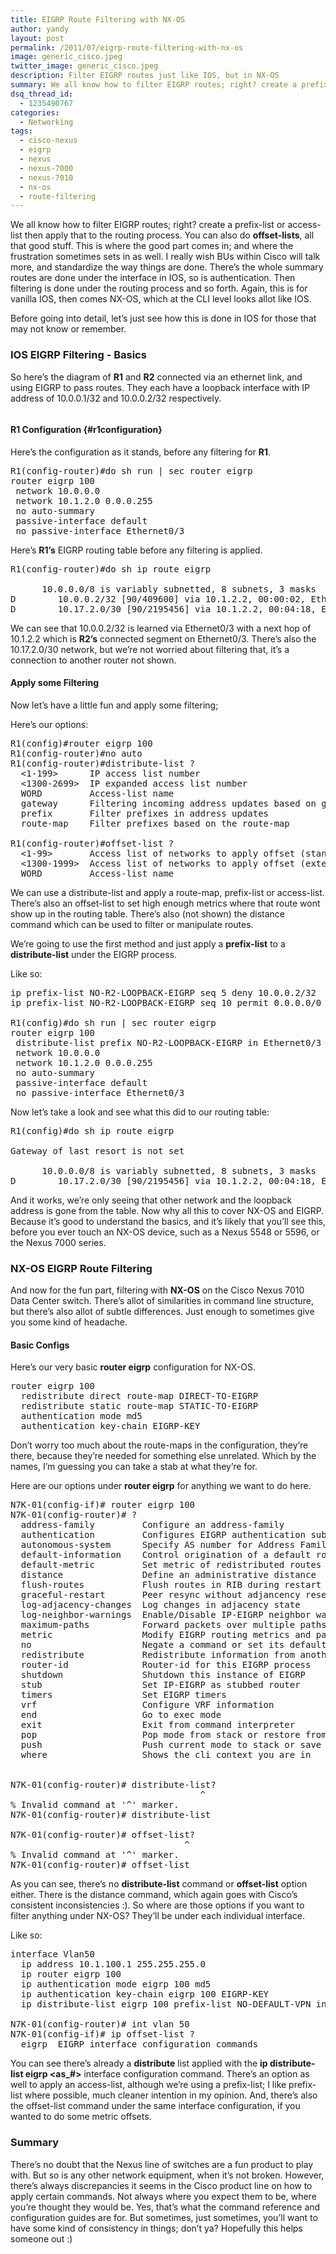 ```yaml
---
title: EIGRP Route Filtering with NX-OS
author: yandy
layout: post
permalink: /2011/07/eigrp-route-filtering-with-nx-os
image: generic_cisco.jpeg
twitter_image: generic_cisco.jpeg
description: Filter EIGRP routes just like IOS, but in NX-OS
summary: We all know how to filter EIGRP routes; right? create a prefix-list or access-list then apply that to the routing process. You can also do offset-lists, all that good stuff. This is where the good part comes in; and where the frustration sometimes sets in as well. I really wish BUs within Cisco will talk more, and standardize the way things are done.
dsq_thread_id:
  - 1235490767
categories:
  - Networking
tags:
  - cisco-nexus
  - eigrp
  - nexus
  - nexus-7000
  - nexus-7010
  - nx-os
  - route-filtering
---
```

We all know how to filter EIGRP routes; right? create a prefix-list or access-list then apply that to the routing process. You can also do **offset-lists**, all that good stuff. This is where the good part comes in; and where the frustration sometimes sets in as well. I really wish BUs within Cisco will talk more, and standardize the way things are done. There’s the whole summary routes are done under the interface in IOS, so is authentication. Then filtering is done under the routing process and so forth. Again, this is for vanilla IOS, then comes NX-OS, which at the CLI level looks allot like IOS.
<!--more-->

Before going into detail, let’s just see how this is done in IOS for those that may not know or remember.

### IOS EIGRP Filtering - Basics

So here’s the diagram of **R1** and **R2** connected via an ethernet link, and using EIGRP to pass routes. They each have a loopback interface with IP address of 10.0.0.1/32 and 10.0.0.2/32 respectively.

[<img id="img1" title="img1" src="http://ipyandy.net/assets/images/EIGRP_R1_R2.png" alt="" width="" height="" />][img1]

#### R1 Configuration {#r1configuration}

Here’s the configuration as it stands, before any filtering for **R1**.

<pre lang="plain">R1(config-router)#do sh run | sec router eigrp
router eigrp 100
 network 10.0.0.0
 network 10.1.2.0 0.0.0.255
 no auto-summary
 passive-interface default
 no passive-interface Ethernet0/3
</pre>

Here’s **R1’s** EIGRP routing table before any filtering is applied.

<pre lang="plain">R1(config-router)#do sh ip route eigrp

      10.0.0.0/8 is variably subnetted, 8 subnets, 3 masks
D        10.0.0.2/32 [90/409600] via 10.1.2.2, 00:00:02, Ethernet0/3
D        10.17.2.0/30 [90/2195456] via 10.1.2.2, 00:04:18, Ethernet0/3
</pre>

We can see that 10.0.0.2/32 is learned via Ethernet0/3 with a next hop of 10.1.2.2 which is **R2’s** connected segment on Ethernet0/3. There’s also the 10.17.2.0/30 network, but we’re not worried about filtering that, it’s a connection to another router not shown.

#### Apply some Filtering

Now let’s have a little fun and apply some filtering;

Here’s our options:

<pre lang="plain">R1(config)#router eigrp 100
R1(config-router)#no auto
R1(config-router)#distribute-list ?
  &lt;1-199>      IP access list number
  &lt;1300-2699>  IP expanded access list number
  WORD         Access-list name
  gateway      Filtering incoming address updates based on gateway
  prefix       Filter prefixes in address updates
  route-map    Filter prefixes based on the route-map

R1(config-router)#offset-list ?
  &lt;1-99>       Access list of networks to apply offset (standard range)
  &lt;1300-1999>  Access list of networks to apply offset (extended range)
  WORD         Access-list name
</pre>

We can use a distribute-list and apply a route-map, prefix-list or access-list. There’s also an offset-list to set high enough metrics where that route wont show up in the routing table. There’s also (not shown) the distance command which can be used to filter or manipulate routes.

We’re going to use the first method and just apply a **prefix-list** to a **distribute-list** under the EIGRP process.

Like so:

<pre lang="plain">ip prefix-list NO-R2-LOOPBACK-EIGRP seq 5 deny 10.0.0.2/32
ip prefix-list NO-R2-LOOPBACK-EIGRP seq 10 permit 0.0.0.0/0 le 32

R1(config)#do sh run | sec router eigrp
router eigrp 100
 distribute-list prefix NO-R2-LOOPBACK-EIGRP in Ethernet0/3
 network 10.0.0.0
 network 10.1.2.0 0.0.0.255
 no auto-summary
 passive-interface default
 no passive-interface Ethernet0/3
</pre>

Now let’s take a look and see what this did to our routing table:

<pre lang="plain">R1(config)#do sh ip route eigrp

Gateway of last resort is not set

      10.0.0.0/8 is variably subnetted, 8 subnets, 3 masks
D        10.17.2.0/30 [90/2195456] via 10.1.2.2, 00:04:18, Ethernet0/3
</pre>

And it works, we’re only seeing that other network and the loopback address is gone from the table. Now why all this to cover NX-OS and EIGRP. Because it’s good to understand the basics, and it’s likely that you’ll see this, before you ever touch an NX-OS device, such as a Nexus 5548 or 5596, or the Nexus 7000 series.

### NX-OS EIGRP Route Filtering

And now for the fun part, filtering with **NX-OS** on the Cisco Nexus 7010 Data Center switch. There’s allot of similarities in command line structure, but there’s also allot of subtle differences. Just enough to sometimes give you some kind of headache. 

#### Basic Configs

Here’s our very basic **router eigrp** configuration for NX-OS.

<pre lang="plain">router eigrp 100
  redistribute direct route-map DIRECT-TO-EIGRP
  redistribute static route-map STATIC-TO-EIGRP
  authentication mode md5
  authentication key-chain EIGRP-KEY
</pre>

Don’t worry too much about the route-maps in the configuration, they’re there, because they’re needed for something else unrelated. Which by the names, I’m guessing you can take a stab at what they’re for.

Here are our options under **router eigrp** for anything we want to do here.

<pre lang="plain">N7K-01(config-if)# router eigrp 100
N7K-01(config-router)# ?
  address-family         Configure an address-family
  authentication         Configures EIGRP authentication subcommands
  autonomous-system      Specify AS number for Address Family
  default-information    Control origination of a default route
  default-metric         Set metric of redistributed routes
  distance               Define an administrative distance
  flush-routes           Flush routes in RIB during restart
  graceful-restart       Peer resync without adjancency reset
  log-adjacency-changes  Log changes in adjacency state
  log-neighbor-warnings  Enable/Disable IP-EIGRP neighbor warnings
  maximum-paths          Forward packets over multiple paths
  metric                 Modify EIGRP routing metrics and parameters
  no                     Negate a command or set its defaults
  redistribute           Redistribute information from another routing protocol
  router-id              Router-id for this EIGRP process
  shutdown               Shutdown this instance of EIGRP
  stub                   Set IP-EIGRP as stubbed router
  timers                 Set EIGRP timers
  vrf                    Configure VRF information
  end                    Go to exec mode
  exit                   Exit from command interpreter
  pop                    Pop mode from stack or restore from name
  push                   Push current mode to stack or save it under name
  where                  Shows the cli context you are in


N7K-01(config-router)# distribute-list?
                                    ^
% Invalid command at '^' marker.
N7K-01(config-router)# distribute-list

N7K-01(config-router)# offset-list?
                                 ^
% Invalid command at '^' marker.
N7K-01(config-router)# offset-list
</pre>

As you can see, there’s no **distribute-list** command or **offset-list** option either. There is the distance command, which again goes with Cisco’s consistent inconsistencies :). So where are those options if you want to filter anything under NX-OS? They’ll be under each individual interface.

Like so:

<pre lang="plain">interface Vlan50
  ip address 10.1.100.1 255.255.255.0
  ip router eigrp 100
  ip authentication mode eigrp 100 md5
  ip authentication key-chain eigrp 100 EIGRP-KEY
  ip distribute-list eigrp 100 prefix-list NO-DEFAULT-VPN in

N7K-01(config-router)# int vlan 50
N7K-01(config-if)# ip offset-list ?
  eigrp  EIGRP interface configuration commands
</pre>

You can see there’s already a **distribute** list applied with the **ip distribute-list eigrp <as_#>** interface configuration command. There’s an option as well to apply an access-list, although we’re using a prefix-list; I like prefix-list where possible, much cleaner intention in my opinion. And, there’s also the offset-list command under the same interface configuration, if you wanted to do some metric offsets.

### Summary

There’s no doubt that the Nexus line of switches are a fun product to play with. But so is any other network equipment, when it’s not broken. However, there’s always discrepancies it seems in the Cisco product line on how to apply certain commands. Not always where you expect them to be, where you’re thought they would be. Yes, that’s what the command reference and configuration guides are for. But sometimes, just sometimes, you’ll want to have some kind of consistency in things; don’t ya? Hopefully this helps someone out :)

[img1]: http://ipyandy.net/assets/images/EIGRP_R1_R2.png